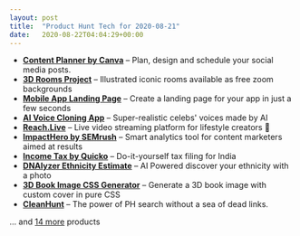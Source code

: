 ```yaml
---
layout: post
title:  "Product Hunt Tech for 2020-08-21"
date:   2020-08-22T04:04:29+00:00
---
```


* **[Content Planner by Canva](https://www.producthunt.com/posts/content-planner-by-canva?utm_campaign=producthunt-api&utm_medium=api-v2&utm_source=Application%3A+Daily+Digest+RSS+v2+%28ID%3A+29748%29)** – Plan, design and schedule your social media posts.
* **[3D Rooms Project](https://www.producthunt.com/posts/3d-rooms-project?utm_campaign=producthunt-api&utm_medium=api-v2&utm_source=Application%3A+Daily+Digest+RSS+v2+%28ID%3A+29748%29)** – Illustrated iconic rooms available as free zoom backgrounds
* **[Mobile App Landing Page](https://www.producthunt.com/posts/mobile-app-landing-page?utm_campaign=producthunt-api&utm_medium=api-v2&utm_source=Application%3A+Daily+Digest+RSS+v2+%28ID%3A+29748%29)** – Create a landing page for your app in just a few seconds
* **[AI Voice Cloning App](https://www.producthunt.com/posts/ai-voice-cloning-app?utm_campaign=producthunt-api&utm_medium=api-v2&utm_source=Application%3A+Daily+Digest+RSS+v2+%28ID%3A+29748%29)** – Super-realistic celebs' voices made by AI
* **[Reach.Live](https://www.producthunt.com/posts/reach-live?utm_campaign=producthunt-api&utm_medium=api-v2&utm_source=Application%3A+Daily+Digest+RSS+v2+%28ID%3A+29748%29)** – Live video streaming platform for lifestyle creators 🎉
* **[ImpactHero by SEMrush](https://www.producthunt.com/posts/impacthero-by-semrush?utm_campaign=producthunt-api&utm_medium=api-v2&utm_source=Application%3A+Daily+Digest+RSS+v2+%28ID%3A+29748%29)** – Smart analytics tool for content marketers aimed at results
* **[Income Tax by Quicko](https://www.producthunt.com/posts/income-tax-by-quicko?utm_campaign=producthunt-api&utm_medium=api-v2&utm_source=Application%3A+Daily+Digest+RSS+v2+%28ID%3A+29748%29)** – Do-it-yourself tax filing for India
* **[DNAlyzer Ethnicity Estimate](https://www.producthunt.com/posts/dnalyzer-ethnicity-estimate-1?utm_campaign=producthunt-api&utm_medium=api-v2&utm_source=Application%3A+Daily+Digest+RSS+v2+%28ID%3A+29748%29)** – AI Powered discover your ethnicity with a photo
* **[3D Book Image CSS Generator](https://www.producthunt.com/posts/3d-book-image-css-generator?utm_campaign=producthunt-api&utm_medium=api-v2&utm_source=Application%3A+Daily+Digest+RSS+v2+%28ID%3A+29748%29)** – Generate a 3D book image with custom cover in pure CSS
* **[CleanHunt](https://www.producthunt.com/posts/cleanhunt?utm_campaign=producthunt-api&utm_medium=api-v2&utm_source=Application%3A+Daily+Digest+RSS+v2+%28ID%3A+29748%29)** – The power of PH search without a sea of dead links.

… and [14 more](https://www.producthunt.com/tech) products